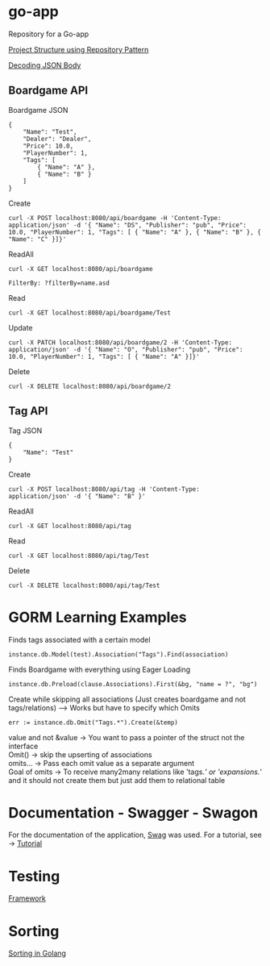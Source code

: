 # go-app
Repository for a Go-app 


[Project Structure using Repository Pattern](https://dakaii.medium.com/repository-pattern-in-golang-d22d3fa76d91)

[Decoding JSON Body](https://www.alexedwards.net/blog/how-to-properly-parse-a-json-request-body)



## Boardgame API

Boardgame JSON
```
{
    "Name": "Test",
	"Dealer": "Dealer",
	"Price": 10.0,
	"PlayerNumber": 1,
	"Tags": [
		{ "Name": "A" },
		{ "Name": "B" }
	]
}
```


Create
```
curl -X POST localhost:8080/api/boardgame -H 'Content-Type: application/json' -d '{ "Name": "DS", "Publisher": "pub", "Price": 10.0, "PlayerNumber": 1, "Tags": [ { "Name": "A" }, { "Name": "B" }, { "Name": "C" }]}'
```

ReadAll
```
curl -X GET localhost:8080/api/boardgame

FilterBy: ?filterBy=name.asd
```

Read
```
curl -X GET localhost:8080/api/boardgame/Test
```



Update
```
curl -X PATCH localhost:8080/api/boardgame/2 -H 'Content-Type: application/json' -d '{ "Name": "O", "Publisher": "pub", "Price": 10.0, "PlayerNumber": 1, "Tags": [ { "Name": "A" }]}'
```

Delete
```
curl -X DELETE localhost:8080/api/boardgame/2
```



## Tag API



Tag JSON
```
{
    "Name": "Test"
}
```



Create
```
curl -X POST localhost:8080/api/tag -H 'Content-Type: application/json' -d '{ "Name": "B" }'
```

ReadAll
```
curl -X GET localhost:8080/api/tag
```


Read
```
curl -X GET localhost:8080/api/tag/Test
```

Delete
```
curl -X DELETE localhost:8080/api/tag/Test
```



# GORM Learning Examples

Finds tags associated with a certain model
```
instance.db.Model(test).Association("Tags").Find(association)
```

Finds Boardgame with everything using Eager Loading
```
instance.db.Preload(clause.Associations).First(&bg, "name = ?", "bg")
```

Create while skipping all associations (Just creates boardgame and not tags/relations) --> Works but have to specify which Omits
```
err := instance.db.Omit("Tags.*").Create(&temp) 
```

value and not &value ->  You want to pass a pointer of the struct not the interface  
Omit() 				 -> skip the upserting of associations  
omits... 			 -> Pass each omit value as a separate argument  
Goal of omits 		 -> To receive many2many relations like 'tags.*' or 'expansions.*' and it should not create them but just add them to relational table  


# Documentation - Swagger - Swagon
For the documentation of the application, [Swag](https://github.com/swaggo/swag#the-swag-formatter) was used.
For a tutorial, see -> [Tutorial](https://martinheinz.dev/blog/9)


# Testing
[Framework](https://apitest.dev/)

# Sorting
[Sorting in Golang](https://yourbasic.org/golang/how-to-sort-in-go/)